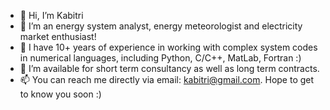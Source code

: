 - 👋 Hi, I’m Kabitri
- 👀 I’m an energy system analyst, energy meteorologist and electricity market enthusiast!
- 🌱 I have 10+ years of experience in working with complex system codes in numerical languages, including Python, C/C++, MatLab, Fortran :)
- 💞️ I’m available for short term consultancy as well as long term contracts.
- 📫 You can reach me directly via email: kabitri@gmail.com. Hope to get to know you soon :)

<!---
kabitri/kabitri is a ✨ special ✨ repository because its `README.md` (this file) appears on your GitHub profile.
You can click the Preview link to take a look at your changes.
--->
